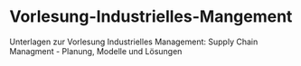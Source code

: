 # Vorlesung-Industrielles-Mangement
Unterlagen zur Vorlesung Industrielles Management: Supply Chain Managment - Planung, Modelle und Lösungen
